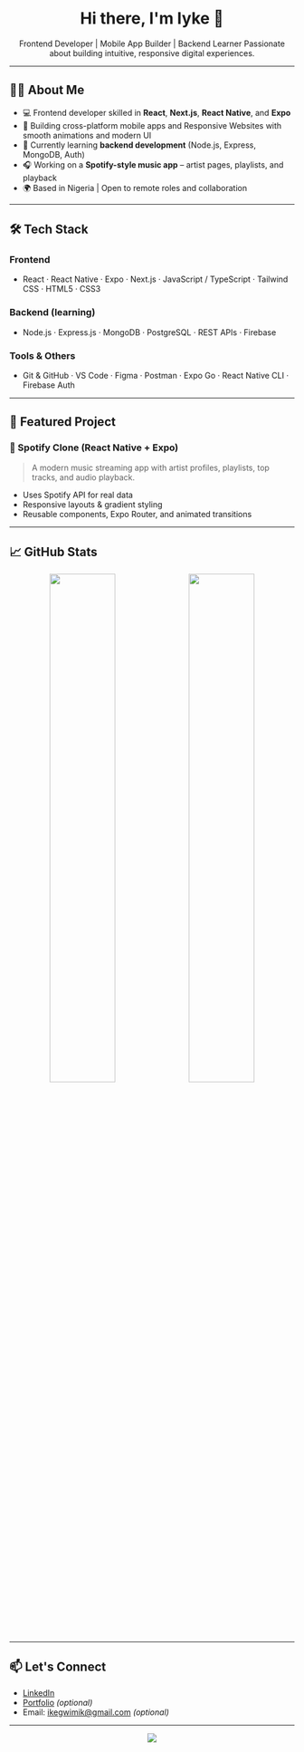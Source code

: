 <h1 align="center">Hi there, I'm Iyke 👋</h1>

<p align="center">
  Frontend Developer | Mobile App Builder | Backend Learner  
  Passionate about building intuitive, responsive digital experiences.
</p>

---

## 👨‍💻 About Me

- 💻 Frontend developer skilled in **React**, **Next.js**, **React Native**, and **Expo**
- 📱 Building cross-platform mobile apps and Responsive Websites with smooth animations and modern UI
- 🔁 Currently learning **backend development** (Node.js, Express, MongoDB, Auth)
- 🎧 Working on a **Spotify-style music app** – artist pages, playlists, and playback
- 🌍 Based in Nigeria | Open to remote roles and collaboration

---

## 🛠️ Tech Stack

### Frontend
- React · React Native · Expo · Next.js · JavaScript / TypeScript · Tailwind CSS · HTML5 · CSS3

### Backend (learning)
- Node.js · Express.js · MongoDB · PostgreSQL · REST APIs · Firebase

### Tools & Others
- Git & GitHub · VS Code · Figma · Postman · Expo Go · React Native CLI  ·  Firebase Auth

---

## 📌 Featured Project

### 🎵 Spotify Clone (React Native + Expo)
> A modern music streaming app with artist profiles, playlists, top tracks, and audio playback.

- Uses Spotify API for real data
- Responsive layouts & gradient styling
- Reusable components, Expo Router, and animated transitions

---

## 📈 GitHub Stats

<p align="center">
  <img src="https://github-readme-stats.vercel.app/api?username=egwimiyke&show_icons=true&theme=default&hide_border=true" width="48%" />
  <img src="https://github-readme-streak-stats.herokuapp.com?user=egwimiyke&theme=default&hide_border=true" width="48%" />
</p>

---

## 📫 Let's Connect

- [LinkedIn](linkedin.com/in/egwim)
- [Portfolio](https://yourportfolio.com) *(optional)*
- Email: ikegwimik@gmail.com *(optional)*

---

<p align="center">
  <img src="https://capsule-render.vercel.app/api?type=waving&color=gradient&height=100&section=footer"/>
</p>
